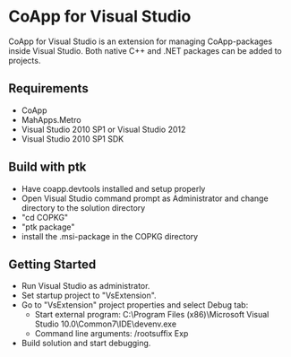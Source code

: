 CoApp for Visual Studio
=======================

CoApp for Visual Studio is an extension for managing CoApp-packages inside Visual Studio. Both native C++ and .NET packages can be added to projects.

## Requirements

- CoApp
- MahApps.Metro
- Visual Studio 2010 SP1 or Visual Studio 2012
- Visual Studio 2010 SP1 SDK

## Build with ptk

- Have coapp.devtools installed and setup properly
- Open Visual Studio command prompt as Administrator and change directory to the solution directory
- "cd COPKG"
- "ptk package"
- install the .msi-package in the COPKG directory

## Getting Started

- Run Visual Studio as administrator.
- Set startup project to "VsExtension".
- Go to "VsExtension" project properties and select Debug tab:
	- Start external program: C:\Program Files (x86)\Microsoft Visual Studio 10.0\Common7\IDE\devenv.exe
	- Command line arguments: /rootsuffix Exp
- Build solution and start debugging.